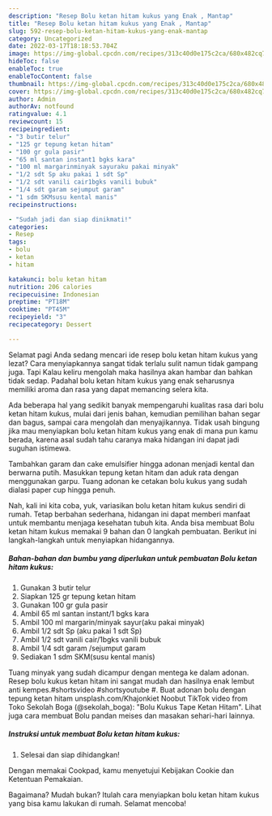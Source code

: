 ```yaml
---
description: "Resep Bolu ketan hitam kukus yang Enak , Mantap"
title: "Resep Bolu ketan hitam kukus yang Enak , Mantap"
slug: 592-resep-bolu-ketan-hitam-kukus-yang-enak-mantap
category: Uncategorized
date: 2022-03-17T18:18:53.704Z
image: https://img-global.cpcdn.com/recipes/313c40d0e175c2ca/680x482cq70/bolu-ketan-hitam-kukus-foto-resep-utama.jpg
hideToc: false
enableToc: true
enableTocContent: false
thumbnail: https://img-global.cpcdn.com/recipes/313c40d0e175c2ca/680x482cq70/bolu-ketan-hitam-kukus-foto-resep-utama.jpg
cover: https://img-global.cpcdn.com/recipes/313c40d0e175c2ca/680x482cq70/bolu-ketan-hitam-kukus-foto-resep-utama.jpg
author: Admin
authorAv: notfound
ratingvalue: 4.1
reviewcount: 15
recipeingredient:
- "3 butir telur"
- "125 gr tepung ketan hitam"
- "100 gr gula pasir"
- "65 ml santan instant1 bgks kara"
- "100 ml margarinminyak sayuraku pakai minyak"
- "1/2 sdt Sp aku pakai 1 sdt Sp"
- "1/2 sdt vanili cair1bgks vanili bubuk"
- "1/4 sdt garam sejumput garam"
- "1 sdm SKMsusu kental manis"
recipeinstructions:

- "Sudah jadi dan siap dinikmati!"
categories:
- Resep
tags:
- bolu
- ketan
- hitam

katakunci: bolu ketan hitam 
nutrition: 206 calories
recipecuisine: Indonesian
preptime: "PT18M"
cooktime: "PT45M"
recipeyield: "3"
recipecategory: Dessert

---
```



Selamat pagi Anda sedang mencari ide resep bolu ketan hitam kukus yang lezat? Cara menyiapkannya sangat tidak terlalu sulit namun tidak gampang juga. Tapi Kalau keliru mengolah maka hasilnya akan hambar dan bahkan tidak sedap. Padahal bolu ketan hitam kukus yang enak seharusnya memiliki aroma dan rasa yang dapat memancing selera kita.


Ada beberapa hal yang sedikit banyak mempengaruhi kualitas rasa dari bolu ketan hitam kukus, mulai dari jenis bahan, kemudian pemilihan bahan segar dan bagus, sampai cara mengolah dan menyajikannya. Tidak usah bingung jika mau menyiapkan bolu ketan hitam kukus yang enak di mana pun kamu berada, karena asal sudah tahu caranya maka hidangan ini dapat jadi suguhan istimewa.

Tambahkan garam dan cake emulsifier hingga adonan menjadi kental dan berwarna putih. Masukkan tepung ketan hitam dan aduk rata dengan menggunakan garpu. Tuang adonan ke cetakan bolu kukus yang sudah dialasi paper cup hingga penuh.


Nah, kali ini kita coba, yuk, variasikan bolu ketan hitam kukus sendiri di rumah. Tetap berbahan sederhana, hidangan ini dapat memberi manfaat untuk membantu menjaga kesehatan tubuh kita. Anda bisa membuat Bolu ketan hitam kukus memakai 9 bahan dan 0 langkah pembuatan. Berikut ini langkah-langkah untuk menyiapkan hidangannya.

<!--inarticleads1-->

##### Bahan-bahan dan bumbu yang diperlukan untuk pembuatan Bolu ketan hitam kukus:

1. Gunakan 3 butir telur
1. Siapkan 125 gr tepung ketan hitam
1. Gunakan 100 gr gula pasir
1. Ambil 65 ml santan instant/1 bgks kara
1. Ambil 100 ml margarin/minyak sayur(aku pakai minyak)
1. Ambil 1/2 sdt Sp (aku pakai 1 sdt Sp)
1. Ambil 1/2 sdt vanili cair/1bgks vanili bubuk
1. Ambil 1/4 sdt garam /sejumput garam
1. Sediakan 1 sdm SKM(susu kental manis)


Tuang minyak yang sudah dicampur dengan mentega ke dalam adonan. Resep bolu kukus ketan hitam ini sangat mudah dan hasilnya enak lembut anti kempes.#shortsvideo #shortsyoutube #. Buat adonan bolu dengan tepung ketan hitam unsplash.com/Khajonkiet Noobut TikTok video from Toko Sekolah Boga (@sekolah_boga): &#34;Bolu Kukus Tape Ketan Hitam&#34;. Lihat juga cara membuat Bolu pandan meises dan masakan sehari-hari lainnya. 

<!--inarticleads2-->

##### Instruksi untuk membuat Bolu ketan hitam kukus:


1. Selesai dan siap dihidangkan!

Dengan memakai Cookpad, kamu menyetujui Kebijakan Cookie dan Ketentuan Pemakaian. 

Bagaimana? Mudah bukan? Itulah cara menyiapkan bolu ketan hitam kukus yang bisa kamu lakukan di rumah. Selamat mencoba!
